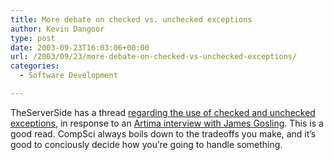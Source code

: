 ```yaml
---
title: More debate on checked vs. unchecked exceptions
author: Kevin Dangoor
type: post
date: 2003-09-23T16:03:06+00:00
url: /2003/09/23/more-debate-on-checked-vs-unchecked-exceptions/
categories:
  - Software Development

---
```

TheServerSide has a thread [regarding the use of checked and unchecked exceptions][1], in response to an [Artima interview with James Gosling][2]. This is a good read. CompSci always boils down to the tradeoffs you make, and it&#8217;s good to conciously decide how you&#8217;re going to handle something.

 [1]: http://www.theserverside.com/home/thread.jsp?thread_id=21538 "James Gosling Chimes In on Checked Exceptions"
 [2]: http://www.artima.com/intv/solid.html